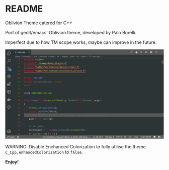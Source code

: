 # README

Oblivion Theme catered for C++

Port of gedit/emacs' Oblivion theme, developed by Palo Borelli.

Imperfect due to how TM scope works, maybe can improve in the future.

![](screenshot.png)

WARNING: Disable Enchanced Colorization to fully utilise the theme. `C_Cpp.enhancedColorization` to `false`.

**Enjoy!**
